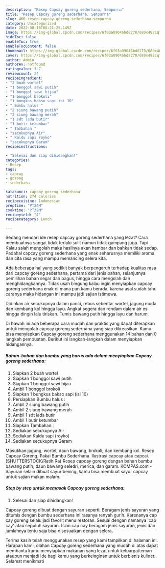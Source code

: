 ```yaml
---
description: "Resep Capcay goreng sederhana, Sempurna"
title: "Resep Capcay goreng sederhana, Sempurna"
slug: 466-resep-capcay-goreng-sederhana-sempurna
category: Uncategorized
date: 2022-08-16T08:21:25.149Z
image: https://img-global.cpcdn.com/recipes/6f03a09046bd8270/680x482cq70/capcay-goreng-sederhana-foto-resep-utama.jpg
hideToc: false
enableToc: true
enableTocContent: false
thumbnail: https://img-global.cpcdn.com/recipes/6f03a09046bd8270/680x482cq70/capcay-goreng-sederhana-foto-resep-utama.jpg
cover: https://img-global.cpcdn.com/recipes/6f03a09046bd8270/680x482cq70/capcay-goreng-sederhana-foto-resep-utama.jpg
author: Admin
authorAv: notfound
ratingvalue: 3.7
reviewcount: 24
recipeingredient:
- "2 buah wortel"
- "1 bonggol sawi putih"
- "1 bonggol sawi hijau"
- "1 bonggol brokoli"
- "1 bungkus bakso sapi isi 10"
- " Bumbu halus "
- "2 siung bawang putih"
- "2 siung bawang merah"
- "1 sdt lada butir"
- "1 butir ketumbar"
- " Tambahan "
- "secukupnya Air"
- " Kaldu sapi royko"
- "secukupnya Garam"
recipeinstructions:

- "Selesai dan siap dihidangkan!"
categories:
- Resep
tags:
- capcay
- goreng
- sederhana

katakunci: capcay goreng sederhana 
nutrition: 274 calories
recipecuisine: Indonesian
preptime: "PT24M"
cooktime: "PT32M"
recipeyield: "4"
recipecategory: Lunch

---
```



Sedang mencari ide resep capcay goreng sederhana yang lezat? Cara membuatnya sangat tidak terlalu sulit namun tidak gampang juga. Tapi Kalau salah mengolah maka hasilnya akan hambar dan bahkan tidak sedap. Padahal capcay goreng sederhana yang enak seharusnya memiliki aroma dan cita rasa yang mampu memancing selera kita.


Ada beberapa hal yang sedikit banyak berpengaruh terhadap kualitas rasa dari capcay goreng sederhana, pertama dari jenis bahan, selanjutnya pemilihan bahan segar dan bagus, hingga cara mengolah dan menghidangkannya. Tidak usah bingung kalau ingin menyiapkan capcay goreng sederhana enak di mana pun kamu berada, karena asal sudah tahu caranya maka hidangan ini mampu jadi sajian istimewa.

Didihkan air secukupnya dalam panci, rebus sebentar wortel, jagung muda dan kembang kol hingga layu. Angkat segera dan rendam dalam air es hingga dingin lalu tiriskan. Tumis bawang putih hingga layu dan harum.


Di bawah ini ada beberapa cara mudah dan praktis yang dapat diterapkan untuk mengolah capcay goreng sederhana yang siap dikreasikan. Kamu bisa menyiapkan Capcay goreng sederhana menggunakan 14 bahan dan 0 langkah pembuatan. Berikut ini langkah-langkah dalam menyiapkan hidangannya.

<!--inarticleads1-->

##### Bahan-bahan dan bumbu yang harus ada dalam menyiapkan Capcay goreng sederhana:

1. Siapkan 2 buah wortel
1. Siapkan 1 bonggol sawi putih
1. Siapkan 1 bonggol sawi hijau
1. Ambil 1 bonggol brokoli
1. Siapkan 1 bungkus bakso sapi (isi 10)
1. Persiapkan  Bumbu halus :
1. Ambil 2 siung bawang putih
1. Ambil 2 siung bawang merah
1. Ambil 1 sdt lada butir
1. Ambil 1 butir ketumbar
1. Siapkan  Tambahan :
1. Sediakan secukupnya Air
1. Sediakan  Kaldu sapi (royko)
1. Sediakan secukupnya Garam


Masukkan jagung, wortel, daun bawang, brokoli, dan kembang kol. Resep Capcay Goreng, Pakai Bumbu Sederhana. Ilustrasi capcay atau capcai. (SHUTTERSTOCK/Ratih Ra) Resep capcay goreng dengan bahan bumbu bawang putih, daun bawang seledri, merica, dan garam. KOMPAS.com - Sayuran selain dibuat sayur bening, kamu bisa membuat sayur capcay untuk sajian makan malam. 

<!--inarticleads2-->

##### Step by step untuk memasak Capcay goreng sederhana:


1. Selesai dan siap dihidangkan!

Capcay goreng dibuat dengan sayuran seperti. Beragam jenis sayuran yang ditumis dengan bumbu sederhana ini rasanya renyah gurih. Karenanya cap cay goreng selalu jadi favorit menu restoran. Sesuai dengan namanya &#39;cap cay&#39; atau sepuluh sayuran. Isian cap cay beragam jenis sayuran, jenis dan jumlahnya tentu saja bisa disesuaikan dengan selera. 

Terima kasih telah menggunakan resep yang kami tampilkan di halaman ini. Harapan kami, olahan Capcay goreng sederhana yang mudah di atas dapat membantu kamu menyiapkan makanan yang lezat untuk keluarga/teman ataupun menjadi ide bagi kamu yang berkeinginan untuk berbisnis kuliner. Selamat menikmati

